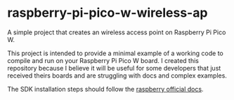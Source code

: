 # raspberry-pi-pico-w-wireless-ap

A simple project that creates an wireless access point on Raspberry Pi Pico W.

This project is intended to provide a minimal example of a working code to compile and run on your Raspberry Pi Pico W board. I created this repository because I believe it will be useful for some developers that just received theirs boards and are struggling with docs and complex examples.

The SDK installation steps should follow the [raspberry official docs](https://datasheets.raspberrypi.com/pico/getting-started-with-pico.pdf).
